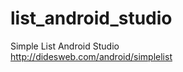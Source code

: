 list_android_studio
===================
Simple List Android Studio<br>
http://didesweb.com/android/simplelist
